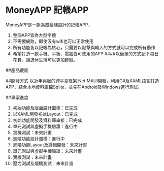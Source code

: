 # MoneyAPP 記帳APP
MoneyAPP是一款為銀髮族設計的記帳APP，
1. 整個APP皆為大型字體
2. 不需要網路，即使沒有wifi也可以正常使用
3. 所有功能皆以記帳為核心，只需要以點擊與輸入的方式就可以完成所有動作
4. 希望打造一款手機、平板、電腦皆可使用的APP
####以簡單的方式記下每日花費，讓退休生活可以更加輕鬆。

##產品截圖

##開發方式
以近年興起的跨平臺框架.Net MAUI開發，利用C#及XAML語言打造APP，結合本地資料庫檔Sqlite，並先在Android及Windows進行測試。

##專案進度
1. 初始功能及版面設計圖樣：已完成
2. 以XAML開發初始Layout：已完成
3. 初始功能開發及資料庫串接：已完成
4. 單元測試與虛擬手機驗證：進行中
5. 實機測試：未來計畫
6. 進階功能設計圖樣：進行中
7. 進階功能Layout及邏輯開發：未來計畫
8. 單元測試與虛擬手機驗證：未來計畫
9. 實機測試：未來計畫
10. 壓力測試及燒機測試：未來計畫
